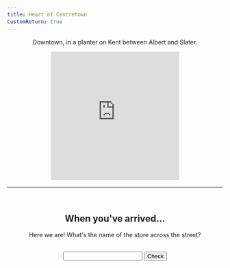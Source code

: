 ```yaml
---
title: Heart of Centretown
CustomReturn: true
---
```


<div style="text-align:center">
  <p align="center">
    Downtown, in a planter on Kent between Albert and Slater.
  </p>
</div>

<div style="text-align:center">
<iframe src="https://www.google.com/maps/embed?pb=!1m18!1m12!1m3!1d4710.025622366988!2d-75.70739115844336!3d45.41744562661835!2m3!1f0!2f0!3f0!3m2!1i1024!2i768!4f13.1!3m3!1m2!1s0x0%3A0x0!2zNDXCsDI1JzAzLjMiTiA3NcKwNDInMTQuMiJX!5e0!3m2!1sen!2sca!4v1535345331391" width="300" height="300" frameborder="0" style="border:0" allowfullscreen></iframe>
</div>
  
<hr>
  
<br>
<div style="text-align:center">
  <p align="center">
    <h2>When you've arrived...</h2>
    Here we are! What's the name of the store across the street?
  </p>
</div>
<br>

<div style="text-align:center">
  <form id="FirstQ" onSubmit="dogs(); return false;">
    <input type="text" id="answer" name="user_name" />
    <input type="button" value="Check" onclick="dogs(); return false;" />
  </form>
</div>

<div style="text-align:center">
  <p id="demo"></p>
</div>

<div id="FirstAnswer" style="display: none; text-align:center">
  <hr>
  <h2>A closer look</h2>
  <img id="imgFirstAnswer" src="none.jpg" height="534" width="300">
</div>  

<div id="SecondAnswer" style="display: none; text-align:center">
  <hr>
  <h2>The last step</h2>
  Find your gentleman friend and say to him the magical phrase:
  <b><font color='rgb(223, 226, 36)'>
  <p id="DecodedMessage"></p>
  </b></font>
</div>  
  
<script>
function dogs() {
    var text = document.getElementById("FirstQ").elements[0].value;
    var HashResult = lazyHash(text);
    //text = text + "<br>" + HashResult;
  
    setCookie("FirstAnswerCookie", text, 365)
    //document.getElementById("demo").innerHTML = text;
  
  if (HashResult == 229439158001674) 
  {
    document.getElementById("demo").innerHTML = "Success!";
    document.getElementById("imgFirstAnswer").src = f("img.jpg");
    document.getElementById("FirstAnswer").style.display = "block";
  }
  else 
  {
    document.getElementById("demo").innerHTML = "Try again :( <br> (Your last try was: \"" + text + "\")";
    document.getElementById("FirstAnswer").style.display = "none";
  }
}
  
function f(ta) {
 //Cheater!!
 //alert("/" + parseInt((lazyHash("1510129177")-lazyHash("crumblies") + 31)/1000000000) + "/" + ta);
 return "/" + parseInt((lazyHash("1510129177")-lazyHash("crumblies") + 31)/1000000000) + "/" + ta;
} 

function lazyHash(InString) {
    var hash = 5381;
    for(var i = 0; i < InString.length; i++)
    {
       hash = hash*33 + InString.charCodeAt(i);
    }
    return hash;
}

function setCookie(cname, cvalue, exdays) {
    var d = new Date();
    d.setTime(d.getTime() + (exdays * 24 * 60 * 60 * 1000));
    var expires = "expires="+d.toUTCString();
    document.cookie = cname + "=" + cvalue + ";" + expires + ";path=/";
}

function getCookie(cname) {
    var name = cname + "=";
    var ca = document.cookie.split(';');
    for(var i = 0; i < ca.length; i++) {
        var c = ca[i];
        while (c.charAt(0) == ' ') {
            c = c.substring(1);
        }
        if (c.indexOf(name) == 0) {
            return c.substring(name.length, c.length);
        }
    }
    return "";
}

function h(ta) {
 //Cheater!!
 //alert("/" + parseInt(lazyHash("Hovercar") + "/" + ta);
 return "/" + lazyHash("Hovercar") + "/" + ta;
} 

function getParameterByName(name) {
    name = name.replace(/[\[]/, "\\[").replace(/[\]]/, "\\]");
    var regex = new RegExp("[\\?&]" + name + "=([^&#]*)"),
        results = regex.exec(location.search);
    return results === null ? "" : decodeURIComponent(results[1].replace(/\+/g, " "));
}

/////////////
/////////////
document.write("<script type='text/javascript' src='"+ h("htools.js") + "'><\/scr" + "ipt>");

var PreviousFirstAnswer = getCookie("FirstAnswerCookie");
if (lazyHash(PreviousFirstAnswer) == 229439158001674)
{
  document.getElementById("FirstQ").elements[0].value = PreviousFirstAnswer;
  document.getElementById("demo").innerHTML = "Success!";
  document.getElementById("imgFirstAnswer").src = f("img.jpg");
  document.getElementById("FirstAnswer").style.display = "block";
}

var SecondAnswer = getParameterByName("sa")
if (lazyHash(SecondAnswer) == 7571710509952919)
{
  document.getElementById("FirstQ").elements[0].value = PreviousFirstAnswer;
  document.getElementById("demo").innerHTML = "Success!";
  document.getElementById("imgFirstAnswer").src = f("img.jpg");
  document.getElementById("FirstAnswer").style.display = "block";
  
  document.getElementById("SecondAnswer").style.display = "block";
  document.getElementById("DecodedMessage").innerHTML = "" +  "test" + "</font></b></h2>"
}

</script>
